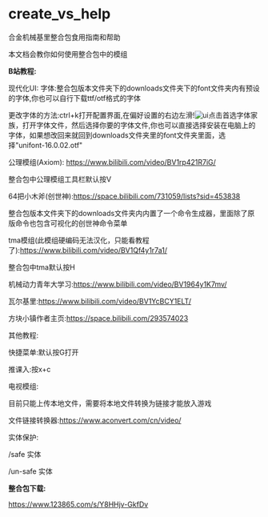 # create_vs_help
合金机械基里整合包食用指南和帮助

本文档会教你如何使用整合包中的模组

**B站教程:**

现代化UI:
字体:整合包版本文件夹下的downloads文件夹下的font文件夹内有预设的字体,你也可以自行下载ttf/otf格式的字体

更改字体的方法:ctrl+k打开配置界面,在偏好设置的右边左滑!![ui](https://github.com/user-attachments/assets/7dc964ed-139a-4ba3-aa95-e2de24d0ba42)点击首选字体家族，打开字体文件，然后选择你要的字体文件,你也可以直接选择安装在电脑上的字体，如果想改回来就回到downloads文件夹里的font文件夹里面，选择"unifont-16.0.02.otf"

公理模组(Axiom): https://www.bilibili.com/video/BV1rp421R7iG/

整合包中公理模组工具栏默认按V

64把小木斧(创世神):https://space.bilibili.com/731059/lists?sid=453838

整合包版本文件夹下的downloads文件夹内内置了一个命令生成器，里面除了原版命令也包含可视化的创世神命令菜单

tma模组(此模组硬编码无法汉化，只能看教程了):https://www.bilibili.com/video/BV1Qf4y1r7a1/

整合包中tma默认按H

机械动力青年大学习:https://www.bilibili.com/video/BV1964y1K7mv/

瓦尔基里:https://www.bilibili.com/video/BV1YcBCY1ELT/

方块小镇作者主页:https://space.bilibili.com/293574023

其他教程:

快捷菜单:默认按G打开

推课入:按x+c

电视模组:

目前只能上传本地文件，需要将本地文件转换为链接才能放入游戏

文件链接转换器:https://www.aconvert.com/cn/video/

实体保护:

/safe 实体

/un-safe 实体

**整合包下载:**

https://www.123865.com/s/Y8HHjv-GkfDv
